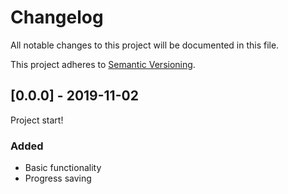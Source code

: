 # Changelog
All notable changes to this project will be documented in this file.

This project adheres to [Semantic Versioning](https://semver.org/spec/v2.0.0.html).

## [0.0.0] - 2019-11-02
Project start!
### Added
- Basic functionality
- Progress saving